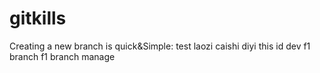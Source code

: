 # gitkills
Creating a new branch is quick&Simple:
test laozi caishi diyi
this id dev f1 branch f1
branch manage
